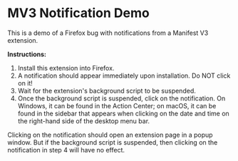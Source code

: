 # MV3 Notification Demo #

This is a demo of a Firefox bug with notifications from a Manifest V3 extension.

**Instructions:**
1. Install this extension into Firefox.
2. A notification should appear immediately upon installation. Do NOT click on it!
3. Wait for the extension's background script to be suspended.
4. Once the background script is suspended, click on the notification.  On Windows, it can be found in the Action Center; on macOS, it can be found in the sidebar that appears when clicking on the date and time on the right-hand side of the desktop menu bar.

Clicking on the notification should open an extension page in a popup window.  But if the background script is suspended, then clicking on the notification in step 4 will have no effect.

